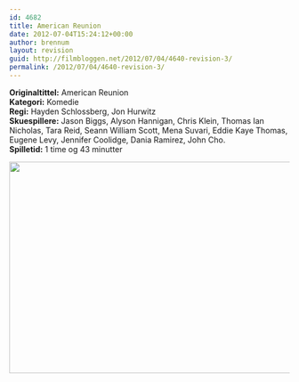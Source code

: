 ```yaml
---
id: 4682
title: American Reunion
date: 2012-07-04T15:24:12+00:00
author: brennum
layout: revision
guid: http://filmbloggen.net/2012/07/04/4640-revision-3/
permalink: /2012/07/04/4640-revision-3/
---
```

**Originaltittel:** American Reunion  
**Kategori:** Komedie  
**Regi:** Hayden Schlossberg, Jon Hurwitz  
**Skuespillere:** Jason Biggs, Alyson Hannigan, Chris Klein, Thomas Ian Nicholas, Tara Reid, Seann William Scott, Mena Suvari, Eddie Kaye Thomas, Eugene Levy, Jennifer Coolidge, Dania Ramirez, John Cho.  
**Spilletid:** 1 time og 43 minutter

<a href="http://filmbloggen.net/?attachment_id=4680" rel="attachment wp-att-4680"><img class="alignnone size-full wp-image-4680" src="http://filmbloggen.net/wp-content/uploads//2012/07/americanreunion-image.jpg" alt="" width="570" height="380" /></a>